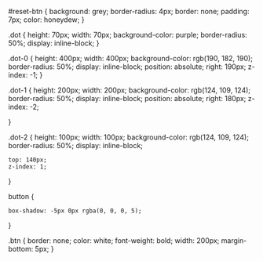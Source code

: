  <span class="dot-0"></span>
 <span class="dot-1"></span>

 #reset-btn {
    background: grey;
    border-radius: 4px;
    border: none;
    padding: 7px;
    color: honeydew;
}

.dot {
    height: 70px;
    width: 70px;
    background-color: purple;
    border-radius: 50%;
    display: inline-block;
    }


.dot-0 {
    height: 400px;
    width: 400px;
    background-color: rgb(190, 182, 190);
    border-radius: 50%;
    display: inline-block;
    position: absolute;
    right: 190px;
    z-index: -1; 
}

.dot-1 {
    height: 200px;
    width: 200px;
    background-color: rgb(124, 109, 124);
    border-radius: 50%;
    display: inline-block;
    position: absolute;
    right: 180px;
    z-index: -2;
    
}  

.dot-2 {
    height: 100px;
    width: 100px;
    background-color: rgb(124, 109, 124);
    border-radius: 50%;
    display: inline-block;
    
    top: 140px;
    z-index: 1;
} 

button {
    
  
    box-shadow: -5px 0px rgba(0, 0, 0, 5);
} 

.btn {
    border: none;
    color: white;
    font-weight: bold;
    width: 200px;
    margin-bottom: 5px;
}
